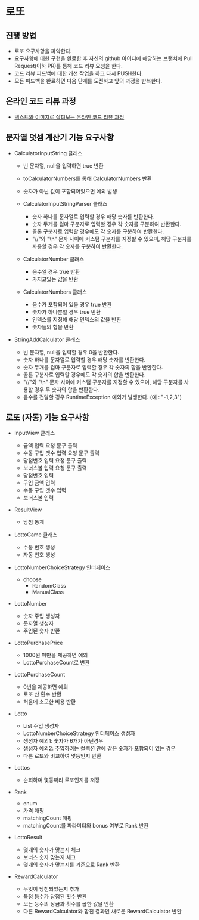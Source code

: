 # 로또
## 진행 방법
* 로또 요구사항을 파악한다.
* 요구사항에 대한 구현을 완료한 후 자신의 github 아이디에 해당하는 브랜치에 Pull Request(이하 PR)를 통해 코드 리뷰 요청을 한다.
* 코드 리뷰 피드백에 대한 개선 작업을 하고 다시 PUSH한다.
* 모든 피드백을 완료하면 다음 단계를 도전하고 앞의 과정을 반복한다.

## 온라인 코드 리뷰 과정
* [텍스트와 이미지로 살펴보는 온라인 코드 리뷰 과정](https://github.com/next-step/nextstep-docs/tree/master/codereview)

## 문자열 덧셈 계산기 기능 요구사항
* CalculatorInputString 클래스
  * 빈 문자열, null을 입력하면 true 반환
  * toCalculatorNumbers를 통해 CalculatorNumbers 반환
  * 숫자가 아닌 값이 포함되어있으면 예외 발생

  * CalculatorInputStringParser 클래스
    * 숫자 하나를 문자열로 입력할 경우 해당 숫자를 반환한다.
    * 숫자 두개를 컴마 구분자로 입력할 경우 각 숫자를 구분하여 반환한다.
    * 콜론 구분자로 입력할 경우에도 각 숫자를 구분하여 반환한다.
    * "//"와 "\n" 문자 사이에 커스텀 구분자를 지정할 수 있으며, 해당 구분자를 사용할 경우 각 숫자를 구분하여 반환한다.
    
  * CalculatorNumber 클래스
    * 음수일 경우 true 반환
    * 가지고있는 값을 반환
    
  * CalculatorNumbers 클래스
    * 음수가 포함되어 있을 경우 true 반환
    * 숫자가 하나뿐일 경우 true 반환
    * 인덱스를 지정해 해당 인덱스의 값을 반환
    * 숫자들의 합을 반환

* StringAddCalculator 클래스
  * 빈 문자열, null을 입력할 경우 0을 반환한다.
  * 숫자 하나를 문자열로 입력할 경우 해당 숫자를 반환한다.
  * 숫자 두개를 컴마 구분자로 입력할 경우 각 숫자의 합을 반환한다.
  * 콜론 구분자로 입력할 경우에도 각 숫자의 합을 반환한다.
  * "//"와 "\n" 문자 사이에 커스텀 구분자를 지정할 수 있으며, 해당 구분자를 사용할 경우 두 숫자의 합을 반환한다.
  * 음수를 전달할 경우 RuntimeException 예외가 발생한다. (예 : "-1,2,3")

## 로또 (자동) 기능 요구사항
* InputView 클래스
  * 금액 입력 요청 문구 출력
  * 수동 구입 갯수 입력 요청 문구 출력
  * 당첨번호 입력 요청 문구 출력
  * 보너스볼 입력 요청 문구 출력
  * 당첨번호 입력
  * 구입 금액 입력
  * 수동 구입 갯수 입력
  * 보너스볼 입력

* ResultView
  * 당첨 통계

* LottoGame 클래스
  * 수동 번호 생성
  * 자동 번호 생성

* LottoNumberChoiceStrategy 인터페이스
  * choose
    * RandomClass
    * ManualClass

* LottoNumber
  * 숫자 주입 생성자
  * 문자열 생성자
  * 주입된 숫자 반환

* LottoPurchasePrice
  * 1000원 미만을 제공하면 예외
  * LottoPurchaseCount로 변환

* LottoPurchaseCount
  * 0번을 제공하면 예외 
  * 로또 산 횟수 반환
  * 처음에 소모한 비용 반환
  
* Lotto
  * List<Integer> 주입 생성자
  * LottoNumberChoiceStrategy 인터페이스 생성자
  * 생성자 예외1: 숫자가 6개가 아닌경우
  * 생성자 예외2: 주입하려는 컬렉션 안에 같은 숫자가 포함되어 있는 경우
  * 다른 로또와 비교하여 몇등인지 반환

* Lottos
  * 순회하며 몇등짜리 로또인지를 저장

* Rank
  * enum
  * 가격 매핑
  * matchingCount 매핑
  * matchingCount를 파라미터와 bonus 여부로 Rank 반환
  
* LottoResult
  * 몇개의 숫자가 맞는지 체크
  * 보너스 숫자 맞는지 체크
  * 몇개의 숫자가 맞는지를 기준으로 Rank 반환
  
* RewardCalculator
  * 무엇이 당첨되었는지 추가
  * 특정 등수가 당첨된 횟수 반환
  * 모든 등수의 상금과 횟수를 곱한 값을 반환
  * 다른 RewardCalculator와 합친 결과인 새로운 RewardCalculator 반환